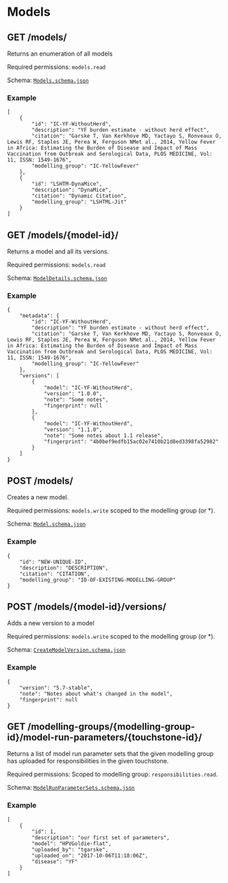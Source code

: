 # Models
## GET /models/
Returns an enumeration of all models

Required permissions: `models.read`

Schema: [`Models.schema.json`](Models.schema.json)

### Example
    [
        { 
            "id": "IC-YF-WithoutHerd",
            "description": "YF burden estimate - without herd effect",
            "citation": "Garske T, Van Kerkhove MD, Yactayo S, Ronveaux O, Lewis RF, Staples JE, Perea W, Ferguson NMet al., 2014, Yellow Fever in Africa: Estimating the Burden of Disease and Impact of Mass Vaccination from Outbreak and Serological Data, PLOS MEDICINE, Vol: 11, ISSN: 1549-1676",
            "modelling_group": "IC-YellowFever"
        },
        { 
            "id": "LSHTM-DynaMice",
            "description": "DynaMice",
            "citation": "Dynamic Citation",
            "modelling_group": "LSHTML-Jit"
        }
    ]

## GET /models/{model-id}/
Returns a model and all its versions.

Required permissions: `models.read`

Schema: [`ModelDetails.schema.json`](ModelDetails.schema.json)

### Example
    {
        "metadata": {
            "id": "IC-YF-WithoutHerd",
            "description": "YF burden estimate - without herd effect",
            "citation": "Garske T, Van Kerkhove MD, Yactayo S, Ronveaux O, Lewis RF, Staples JE, Perea W, Ferguson NMet al., 2014, Yellow Fever in Africa: Estimating the Burden of Disease and Impact of Mass Vaccination from Outbreak and Serological Data, PLOS MEDICINE, Vol: 11, ISSN: 1549-1676",
            "modelling_group": "IC-YellowFever"
        },
        "versions": [
            { 
                "model": "IC-YF-WithoutHerd",
                "version": "1.0.0",
                "note": "Some notes",
                "fingerprint": null
            },
            { 
                "model": "IC-YF-WithoutHerd",
                "version": "1.1.0",
                "note": "Some notes about 1.1 release",
                "fingerprint": "4b0bef9edfb15ac02e7410b21d8ed3398fa52982"
            }
        ]
    }

## POST /models/
Creates a new model.

Required permissions: `models.write` scoped to the modelling group (or *).

Schema: [`Model.schema.json`](Model.schema.json)

### Example
    { 
        "id": "NEW-UNIQUE-ID",
        "description": "DESCRIPTION",
        "citation": "CITATION",
        "modelling_group": "ID-OF-EXISTING-MODELLING-GROUP"
    }

## POST /models/{model-id}/versions/
Adds a new version to a model

Required permissions: `models.write` scoped to the modelling group (or *).

Schema: [`CreateModelVersion.schema.json`](CreateModelVersion.schema.json)

### Example
    {
        "version": "5.7-stable",
        "note": "Notes about what's changed in the model",
        "fingerprint": null
    }
    
## GET /modelling-groups/{modelling-group-id}/model-run-parameters/{touchstone-id}/
Returns a list of model run parameter sets that the given modelling group has uploaded for responsibilities in the 
 given touchstone.

Required permissions: Scoped to modelling group: `responsibilities.read`.

Schema: [`ModelRunParameterSets.schema.json`](ModelRunParameterSets.schema.json)

### Example
    [
        {
            "id": 1,
            "description": "our first set of parameters",
            "model": "HPVGoldie-flat",
            "uploaded_by": "tgarske",
            "uploaded_on": "2017-10-06T11:18:06Z",
            "disease": "YF"
        }
    ]
    